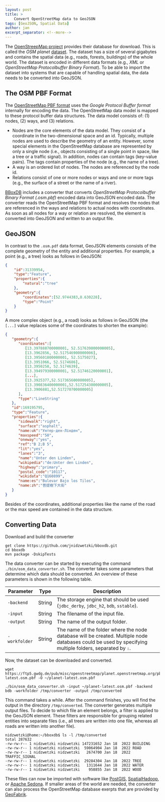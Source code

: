 ```yaml
---
layout: post
title: >
    Convert OpenStreetMap data to GeoJSON 
tags: [GeoJSON, Spatial Data]
author: jan
excerpt_separator: <!--more-->
---
```


The [OpenStreepMap project](https://www.openstreetmap.org/) provides their database for download. This is called the _OSM planet_ [dataset](https://wiki.openstreetmap.org/wiki/Planet.osm). The dataset has a size of several gigabytes and contains the spatial data (e.g., roads, forests, buildings) of the whole world. The dataset is encoded in different data formats (e.g., _XML_ or _OpenStreetMap Protocolbuffer Binary Format_). To be able to import the dataset into systems that are capable of handling spatial data, the data needs to be converted into GeoJSON.

<!--more-->

## The OSM PBF Format

The [OpenStreetMap PBF format](https://wiki.openstreetmap.org/wiki/PBF_Format) uses the _Google Protocol Buffer format_ internally for encoding the data. The OpenStreetMap data model is mapped to these protocol buffer data structures. The data model consists of: (1) nodes, (2) ways, and (3) relations. 

* Nodes are the core elements of the data model. They consist of a coordinate in the two-dimensional space and an id. Typically, multiple nodes are used to describe the geometry of an entity. However, some special elements in the OpenStreetMap database are represented by only a single node (i.e., objects consisting of a single point in space, like a tree or a traffic signal). In addition, nodes can contain tags (key-value pairs). The tags contain properties of the node (e.g., the name of a tree). 
* A way is an ordered list of nodes. The nodes are referenced by the node id. 
* Relations consist of one or more nodes or ways and one or more tags (e.g., the surface of a street or the name of a river). 

[BBoxDB](https://bboxdb.org) includes a converter that converts _OpenStreetMap Protocolbuffer Binary Format (.osm.pbf)_ encoded data into GeoJSON encoded data. The converter reads the OpenStreetMap PBF format and resolves the nodes that are referenced in the ways and relations to actual nodes with coordinates. As soon as all nodes for a way or relation are resolved, the element is converted into GeoJSON and written to an output file.

## GeoJSON

In contrast to the `.osm.pdf` data format, GeoJSON elements consists of the complete geometry of the entity and additional properties. For example, a point (e.g., a tree) looks as follows in GeoJSON:

```json
{
    "id":31339954,
    "type":"Feature",
    "properties":{
        "natural":"tree"
    },
    "geometry":{
        "coordinates":[52.9744383,8.630228],
        "type":"Point"
    }
}
```

A more complex object (e.g., a road) looks as follows in GeoJSON (the `[...]` value replaces some of the coordinates to shorten the example):

```json
{
   "geometry":{
      "coordinates":[
         [13.397888700000001, 52.517639800000005],
         [13.3962856, 52.517546900000006],
         [13.395601800000001, 52.5175027],
         [13.3951066, 52.5174686],
         [13.3950258, 52.5174639],
         [13.394979300000001, 52.51746120000001],
         [...],
         [13.3925377,52.517365600000005],
         [13.390836400000001,52.517254300000005],
         [13.3906881,52.517270700000005]
      ],
      "type":"LineString"
   },
   "id":169195795,
   "type":"Feature",
   "properties":{
      "sidewalk":"right",
      "surface":"asphalt",
      "name:uk":"Унтер-ден-Лінден",
      "maxspeed":"50",
      "oneway":"yes",
      "ref":"B 2;B 5",
      "lit":"yes",
      "lanes":"3",
      "name":"Unter den Linden",
      "wikipedia":"de:Unter den Linden",
      "highway":"primary",
      "postal_code":"10117",
      "wikidata":"Q160899",
      "name:es":"Bulevar Bajo los Tilos",
      "name:zh":"菩提樹下大街"
   }
}
```

Besides of the coordinates, additional properties like the name of the road or the max speed are contained in the data structure.

## Converting Data

Download and build the converter

```shell
get clone https://github.com/jnidzwetzki/bboxdb.git
cd bboxdb
mvn package -DskipTests
```

The data converter can be started by executing the command `./bin/osm_data_converter.sh`. The converter takes some parameters that determine which data should be converted. An overview of these parameters is shown in the following table.


|   Parameter |  Type  | Description     |
|-------------|--------|-----------------|
`-backend`    | String | The storage engine that should be used (`jdbc_derby`, `jdbc_h2`, `bdb`, `sstable`). |
`-input`      | String | The filename of the input file. |
`-output`     | String | The name of the output folder. |
`-workfolder` | String | The name of the folder where the node database will be created. Multiple node databases could be used by specifying multiple folders, separated by `:`.|

Now, the dataset can be downloaded and converted.

```shell
wget https://ftp5.gwdg.de/pub/misc/openstreetmap/planet.openstreetmap.org/pbf/planet-latest.osm.pbf -O ~/planet-latest.osm.pbf

./bin/osm_data_converter.sh -input ~/planet-latest.osm.pbf -backend bdb -workfolder /tmp/converter -output /tmp/converted
```

This command takes a while. After the command finishes, you will find the output in the directory `/tmp/converted`. The converter generates multiple output files. To decide to which file an element belongs, a filter is applied to the GeoJSON element. These filters are responsible for grouping related entities into separate files (i.e., all trees are written into one file, whereas all roads are written into another file). 

```shell
nidzwetzki@home:~/bboxdb$ ls -l /tmp/converted
total 287632
-rw-rw-r-- 1 nidzwetzki nidzwetzki 147231652 Jan 18  2022 BUILDING
-rw-rw-r-- 1 nidzwetzki nidzwetzki  59064904 Jan 18  2022 ROAD
-rw-rw-r-- 1 nidzwetzki nidzwetzki   2674700 Jan 18  2022 TRAFFIC_SIGNAL
-rw-rw-r-- 1 nidzwetzki nidzwetzki  29284304 Jan 18  2022 TREE
-rw-rw-r-- 1 nidzwetzki nidzwetzki   1311644 Jan 18  2022 WATER
-rw-rw-r-- 1 nidzwetzki nidzwetzki    958855 Jan 18  2022 WOOD
```

These files can now be imported with software like [PostGIS](https://postgis.net/), [SpatialHadoop](http://spatialhadoop.cs.umn.edu/), or [Apache Sedona](https://sedona.apache.org/). If smaller areas of the world are needed, the converter can also process the OpenStreetMap database exerpts that are provided by [GeoFabrik](https://download.geofabrik.de/).

